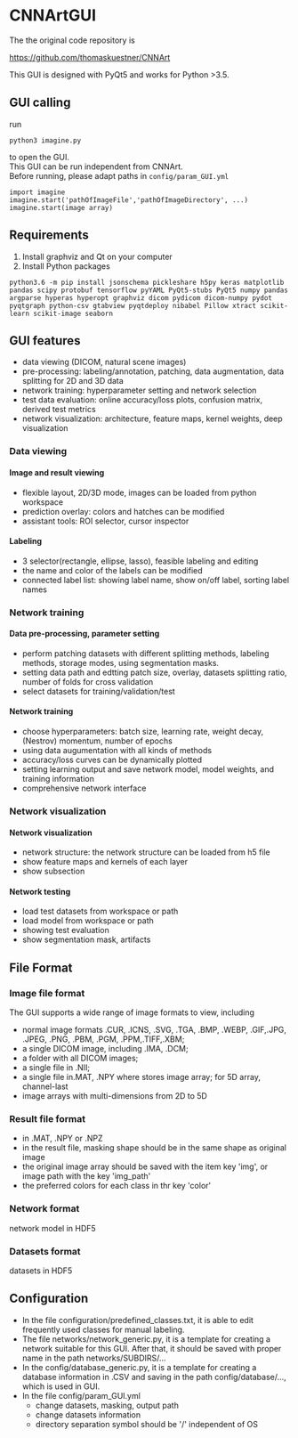 # CNNArtGUI

The the original code repository is

https://github.com/thomaskuestner/CNNArt

This GUI is designed with PyQt5 and works for Python >3.5.

## GUI calling
run 
```shell
python3 imagine.py 
```
to open the GUI. <br/>
This GUI can be run independent from CNNArt. <br/>
Before running, please adapt paths in `config/param_GUI.yml`
```shell
import imagine
imagine.start('pathOfImageFile','pathOfImageDirectory', ...)
imagine.start(image array)
```

## Requirements
1. Install graphviz and Qt on your computer
2. Install Python packages
```shell
python3.6 -m pip install jsonschema pickleshare h5py keras matplotlib pandas scipy protobuf tensorflow pyYAML PyQt5-stubs PyQt5 numpy pandas argparse hyperas hyperopt graphviz dicom pydicom dicom-numpy pydot pyqtgraph python-csv gtabview pyqtdeploy nibabel Pillow xtract scikit-learn scikit-image seaborn
```

## GUI features
- data viewing (DICOM, natural scene images)
- pre-processing: labeling/annotation, patching, data augmentation, data splitting for 2D and 3D data
- network training: hyperparameter setting and network selection
- test data evaluation: online accuracy/loss plots, confusion matrix, derived test metrics
- network visualization: architecture, feature maps, kernel weights, deep visualization

### Data viewing
#### Image and result viewing
- flexible layout, 2D/3D mode, images can be loaded from python workspace
- prediction overlay: colors and hatches can be modified
- assistant tools: ROI selector, cursor inspector
#### Labeling
- 3 selector(rectangle, ellipse, lasso), feasible labeling and editing
- the name and color of the labels can be modified
- connected label list: showing label name, show on/off label, sorting label names
### Network training
#### Data pre-processing, parameter setting
- perform patching datasets with different splitting methods, labeling methods, storage modes, using segmentation masks.
- setting data path and edtting patch size, overlay, datasets splitting ratio, number of folds for cross validation
- select datasets for training/validation/test
#### Network training
- choose hyperparameters: batch size, learning rate, weight decay, (Nestrov) momentum, number of epochs
- using data augumentation with all kinds of methods
- accuracy/loss curves can be dynamically plotted
- setting learning output and save network model, model weights, and training information
- comprehensive network interface 
### Network visualization 
#### Network visualization
- network structure: the network structure can be loaded from h5 file
- show feature maps and kernels of each layer
- show subsection
#### Network testing
- load test datasets from workspace or path
- load model from workspace or path
- showing test evaluation
- show segmentation mask, artifacts
## File Format
### Image file format
The GUI supports a wide range of image formats to view, including 
- normal image formats .CUR, .ICNS, .SVG, .TGA, .BMP, .WEBP, .GIF,.JPG, .JPEG, .PNG, .PBM, .PGM, .PPM,.TIFF,.XBM; 
- a single DICOM image, including .IMA, .DCM; 
- a folder with all DICOM images;
- a single file in .NII;
- a single file in.MAT, .NPY where stores image array; for 5D array, channel-last
- image arrays with multi-dimensions from 2D to 5D
### Result file format
- in .MAT, .NPY or .NPZ
- in the result file, masking shape should be in the same shape as original image
- the original image array should be saved with the item key 'img', or image path with the key 'img_path'
- the preferred colors for each class in thr key 'color'
### Network format
network model in HDF5
### Datasets format
datasets in HDF5

## Configuration
- In the file configuration/predefined_classes.txt, it is able to edit frequently used classes for manual labeling.
- The file networks/network_generic.py, it is a template for creating a network suitable for this GUI. After that, it should be saved with proper name in the path networks/SUBDIRS/...                   
- In the config/database_generic.py, it is a template for creating a database information in .CSV and saving in the path config/database/..., which is used in GUI. 
- In the file config/param_GUI.yml
  - change datasets, masking, output path   
  - change datasets information
  - directory separation symbol should be '/' independent of OS   
                                                                                                                             
